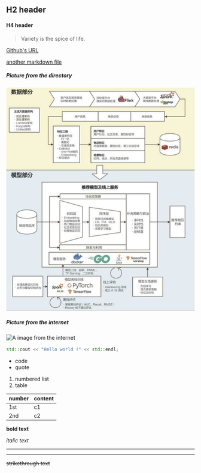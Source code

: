 ## H2 header
#### H4 header

> Variety is the spice of life.

[Github's URL](https://github.com)

[another markdown file](./m2.md)

##### Picture from the directory

![A image from the directory](./resources/pic1.jpg)

##### Picture from the internet

![A image from the internet](https://www.jlu.edu.cn/images/logo.jpg)

```c++
std::cout << "Hello world !" << std::endl;
```

* code
* quote

1. numbered list
2. table



| number | content |
| ------ | ------- |
| 1st  | c1   |
| 2nd  | c2 |



**bold text** 

*italic text* 

---

___

~~strikethrough text~~


